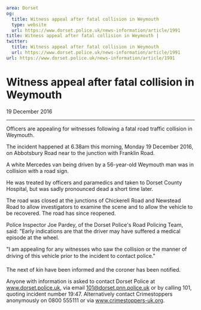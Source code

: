 ```yaml
area: Dorset
og:
  title: Witness appeal after fatal collision in Weymouth
  type: website
  url: https://www.dorset.police.uk/news-information/article/1991
title: Witness appeal after fatal collision in Weymouth |
twitter:
  title: Witness appeal after fatal collision in Weymouth
  url: https://www.dorset.police.uk/news-information/article/1991
url: https://www.dorset.police.uk/news-information/article/1991
```

# Witness appeal after fatal collision in Weymouth

19 December 2016

* * *

Officers are appealing for witnesses following a fatal road traffic collision in Weymouth.

The incident happened at 6.38am this morning, Monday 19 December 2016, on Abbotsbury Road near to the junction with Franklin Road.

A white Mercedes van being driven by a 56-year-old Weymouth man was in collision with a road sign.

He was treated by officers and paramedics and taken to Dorset County Hospital, but was sadly pronounced dead a short time later.

The road was closed at the junctions of Chickerell Road and Newstead Road to allow investigators to examine the scene and to allow the vehicle to be recovered. The road has since reopened.

Police Inspector Joe Pardey, of the Dorset Police's Road Policing Team, said: "Early indications are that the driver may have suffered a medical episode at the wheel.

"I am appealing for any witnesses who saw the collision or the manner of driving of this vehicle prior to the incident to contact police."

The next of kin have been informed and the coroner has been notified.

Anyone with information is asked to contact Dorset Police at www.dorset.police.uk, via email 101@dorset.pnn.police.uk or by calling 101, quoting incident number 19:47. Alternatively contact Crimestoppers anonymously on 0800 555111 or via www.crimestoppers-uk.org.
